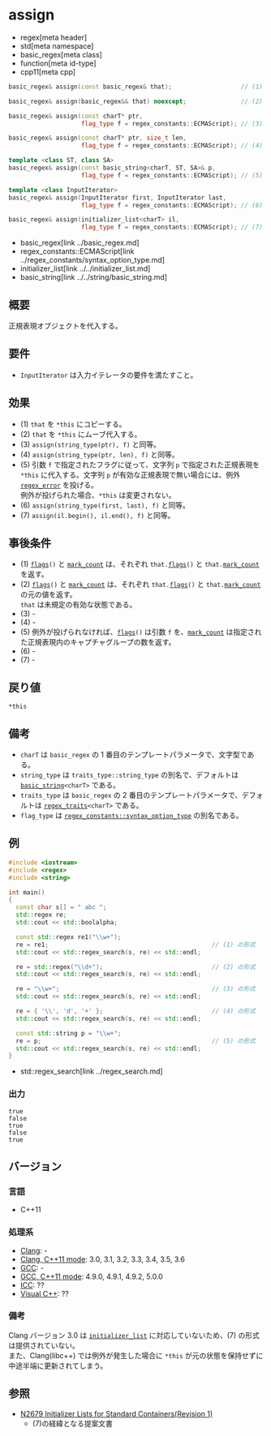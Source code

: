 # assign
* regex[meta header]
* std[meta namespace]
* basic_regex[meta class]
* function[meta id-type]
* cpp11[meta cpp]

```cpp
basic_regex& assign(const basic_regex& that);                   // (1)

basic_regex& assign(basic_regex&& that) noexcept;               // (2)

basic_regex& assign(const charT* ptr,
                    flag_type f = regex_constants::ECMAScript); // (3)

basic_regex& assign(const charT* ptr, size_t len,
                    flag_type f = regex_constants::ECMAScript); // (4)

template <class ST, class SA>
basic_regex& assign(const basic_string<charT, ST, SA>& p,
                    flag_type f = regex_constants::ECMAScript); // (5)

template <class InputIterator>
basic_regex& assign(InputIterator first, InputIterator last,
                    flag_type f = regex_constants::ECMAScript); // (6)

basic_regex& assign(initializer_list<charT> il,
                    flag_type f = regex_constants::ECMAScript); // (7)
```
* basic_regex[link ../basic_regex.md]
* regex_constants::ECMAScript[link ../regex_constants/syntax_option_type.md]
* initializer_list[link ../../initializer_list.md]
* basic_string[link ../../string/basic_string.md]


## 概要
正規表現オブジェクトを代入する。


## 要件
- `InputIterator` は入力イテレータの要件を満たすこと。


## 効果
- (1) `that` を `*this` にコピーする。
- (2) `that` を `*this` にムーブ代入する。
- (3) `assign(string_type(ptr), f)` と同等。
- (4) `assign(string_type(ptr, len), f)` と同等。
- (5) 引数 `f` で指定されたフラグに従って、文字列 `p` で指定された正規表現を `*this` に代入する。文字列 `p` が有効な正規表現で無い場合には、例外 [`regex_error`](../regex_error.md) を投げる。  
    例外が投げられた場合、`*this` は変更されない。
- (6) `assign(string_type(first, last), f)` と同等。
- (7) `assign(il.begin(), il.end(), f)` と同等。


## 事後条件
- (1) [`flags`](flags.md)`()` と [`mark_count`](mark_count.md) は、それぞれ `that.`[`flags`](flags.md)`()` と `that.`[`mark_count`](mark_count.md) を返す。
- (2) [`flags`](flags.md)`()` と [`mark_count`](mark_count.md) は、それぞれ `that.`[`flags`](flags.md)`()` と `that.`[`mark_count`](mark_count.md) の元の値を返す。  
    `that` は未規定の有効な状態である。
- (3) -
- (4) -
- (5) 例外が投げられなければ、[`flags`](flags.md)`()` は引数 `f` を、[`mark_count`](mark_count.md) は指定された正規表現内のキャプチャグループの数を返す。
- (6) -
- (7) -


## 戻り値
`*this`


## 備考
- `charT` は `basic_regex` の 1 番目のテンプレートパラメータで、文字型である。
- `string_type` は `traits_type::string_type` の別名で、デフォルトは [`basic_string`](../../string/basic_string.md)`<charT>` である。
- `traits_type` は `basic_regex` の 2 番目のテンプレートパラメータで、デフォルトは [`regex_traits`](../regex_traits.md)`<charT>` である。
- `flag_type` は [`regex_constants::syntax_option_type`](../regex_constants/syntax_option_type.md) の別名である。


## 例
```cpp example
#include <iostream>
#include <regex>
#include <string>

int main()
{
  const char s[] = " abc ";
  std::regex re;
  std::cout << std::boolalpha;

  const std::regex re1("\\w+");
  re = re1;                                             // (1) の形式
  std::cout << std::regex_search(s, re) << std::endl;

  re = std::regex("\\d+");                              // (2) の形式
  std::cout << std::regex_search(s, re) << std::endl;

  re = "\\w+";                                          // (3) の形式
  std::cout << std::regex_search(s, re) << std::endl;

  re = { '\\', 'd', '+' };                              // (4) の形式
  std::cout << std::regex_search(s, re) << std::endl;

  const std::string p = "\\w+";
  re = p;                                               // (5) の形式
  std::cout << std::regex_search(s, re) << std::endl;
}
```
* std::regex_search[link ../regex_search.md]

### 出力
```
true
false
true
false
true
```


## バージョン
### 言語
- C++11

### 処理系
- [Clang](/implementation.md#clang): -
- [Clang, C++11 mode](/implementation.md#clang): 3.0, 3.1, 3.2, 3.3, 3.4, 3.5, 3.6
- [GCC](/implementation.md#gcc): -
- [GCC, C++11 mode](/implementation.md#gcc): 4.9.0, 4.9.1, 4.9.2, 5.0.0
- [ICC](/implementation.md#icc): ??
- [Visual C++](/implementation.md#visual_cpp): ??

### 備考
Clang バージョン 3.0 は [`initializer_list`](../../initializer_list.md) に対応していないため、(7) の形式は提供されていない。  
また、Clang(libc++) では例外が発生した場合に `*this` が元の状態を保持せずに中途半端に更新されてしまう。


## 参照
- [N2679 Initializer Lists for Standard Containers(Revision 1)](http://www.open-std.org/jtc1/sc22/wg21/docs/papers/2008/n2679.pdf)
    - (7)の経緯となる提案文書

